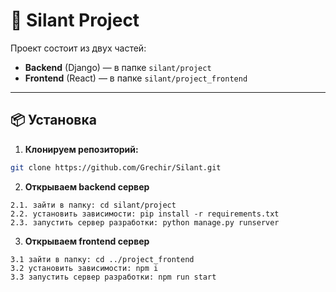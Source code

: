 # 🚜 Silant Project

Проект состоит из двух частей:  
- **Backend** (Django) — в папке `silant/project`
- **Frontend** (React) — в папке `silant/project_frontend`

---

## 📦 Установка

1. **Клонируем репозиторий:**

```bash
git clone https://github.com/Grechir/Silant.git
```
2. **Открываем backend сервер**
```
2.1. зайти в папку: cd silant/project
2.2. установить зависимости: pip install -r requirements.txt
2.3. запустить сервер разработки: python manage.py runserver
```
3. **Открываем frontend сервер**
```
3.1 зайти в папку: cd ../project_frontend
3.2 установить зависимости: npm i
3.3 запустить сервер разработки: npm run start
```
